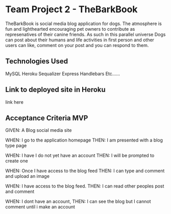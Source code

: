 # Team Project 2 - TheBarkBook

TheBarkBook is social media blog application for dogs.  The atmosphere is fun and lighthearted encouraging pet owners
to contribute as represenatives of their canine friends. As such in this parallel universe Dogs can post about their humans and life activities in first person and other users can like, comment on your post and you can respond to them.






## Technologies Used
MySQL
Heroku
Sequalizer
Express 
Handlebars
Etc......



## Link to deployed site in Heroku  
link here


## Acceptance Criteria MVP


GIVEN: A Blog social media site

WHEN: I go to the application homepage
THEN: I am presented with a blog type page 

WHEN: I have I do not yet have an account
THEN: I will be prompted to create one

WHEN: Once I have access to the blog feed
THEN: I can type and comment and upload an image

WHEN: I have access to the blog feed.
THEN: I can read other peoples post and comment


WHEN: I dont have an account, 
THEN: I can see the blog but I cannot comment until i make an account
